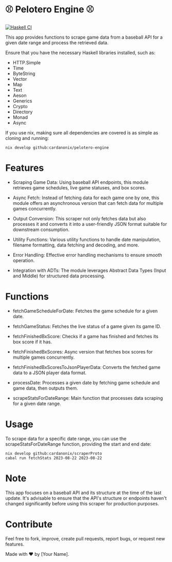 # ⚾ Pelotero Engine ⚾


[![Haskell CI](https://github.com/cardanonix/pelotero-engine/actions/workflows/haskell.yml/badge.svg?branch=unstable)](https://github.com/cardanonix/pelotero-engine/actions/workflows/haskell.yml)

This app provides functions to scrape game data from a baseball API for a given date range and process the retrieved data.

Ensure that you have the necessary Haskell libraries installed, such as:

- HTTP.Simple
- Time
- ByteString
- Vector
- Map
- Text
- Aeson
- Generics
- Crypto
- Directory
- Monad
- Async

If you use nix, making sure all dependencies are covered is as simple as cloning and running:
```
nix develop github:cardanonix/pelotero-engine
```


# Features
- Scraping Game Data: Using baseball API endpoints, this module retrieves game schedules, live game statuses, and box scores.

- Async Fetch: Instead of fetching data for each game one by one, this module offers an asynchronous version that can fetch data for multiple games concurrently.

- Output Conversion: This scraper not only fetches data but also processes it and converts it into a user-friendly JSON format suitable for downstream consumption.

- Utility Functions: Various utility functions to handle date manipulation, filename formatting, data fetching and decoding, and more.

- Error Handling: Effective error handling mechanisms to ensure smooth operation.

- Integration with ADTs: The module leverages Abstract Data Types (Input and Middle) for structured data processing.

# Functions
- fetchGameScheduleForDate: Fetches the game schedule for a given date.

- fetchGameStatus: Fetches the live status of a game given its game ID.

- fetchFinishedBxScore: Checks if a game has finished and fetches its box score if it has.

- fetchFinishedBxScores: Async version that fetches box scores for multiple games concurrently.

- fetchFinishedBxScoresToJsonPlayerData: Converts the fetched game data to a JSON player data format.

- processDate: Processes a given date by fetching game schedule and game data, then outputs them.

- scrapeStatsForDateRange: Main function that processes data scraping for a given date range.


# Usage
To scrape data for a specific date range, you can use the scrapeStatsForDateRange function, providing the start and end date:

```
nix develop github:cardanonix/scraperProto
cabal run fetchStats 2023-08-22 2023-08-22
```

# Note
This app focuses on a baseball API and its structure at the time of the last update. It's advisable to ensure that the API's structure or endpoints haven't changed significantly before using this scraper for production purposes.

# Contribute
Feel free to fork, improve, create pull requests, report bugs, or request new features.

Made with ❤️ by [Your Name].
